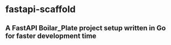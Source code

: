 # fastapi-scaffold

## A FastAPI Boilar_Plate project setup written in Go for faster development time
